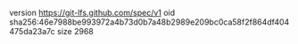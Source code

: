 version https://git-lfs.github.com/spec/v1
oid sha256:46e7988be993972a4b73d0b7a48b2989e209bc0ca58f2f864df404475da23a7c
size 2968
